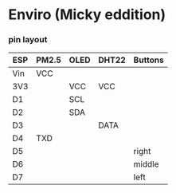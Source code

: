 # Enviro (Micky eddition)

### pin layout

| ESP | PM2.5 | OLED | DHT22 | Buttons |
| --- | ----- | ---- | ----- | ------- |
| Vin | VCC   |      |       |         |
| 3V3 |       | VCC  | VCC   |         |
| D1  |       | SCL  |       |         |
| D2  |       | SDA  |       |         |
| D3  |       |      | DATA  |         |
| D4  | TXD   |      |       |         |
| D5  |       |      |       | right   |
| D6  |       |      |       | middle  |
| D7  |       |      |       | left    |
